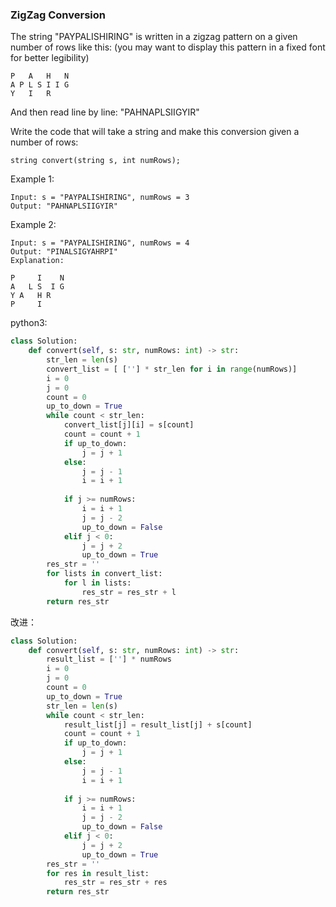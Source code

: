 ### ZigZag Conversion

The string "PAYPALISHIRING" is written in a zigzag pattern on a given number of rows like this: (you may want to display this pattern in a fixed font for better legibility)

```
P   A   H   N
A P L S I I G
Y   I   R
```


And then read line by line: "PAHNAPLSIIGYIR"

Write the code that will take a string and make this conversion given a number of rows:

```
string convert(string s, int numRows);
```


Example 1:

```
Input: s = "PAYPALISHIRING", numRows = 3
Output: "PAHNAPLSIIGYIR"
```


Example 2:

```
Input: s = "PAYPALISHIRING", numRows = 4
Output: "PINALSIGYAHRPI"
Explanation:

P     I    N
A   L S  I G
Y A   H R
P     I
```



python3:

```python
class Solution:
    def convert(self, s: str, numRows: int) -> str:
        str_len = len(s)
        convert_list = [ [''] * str_len for i in range(numRows)]
        i = 0
        j = 0
        count = 0
        up_to_down = True
        while count < str_len:
            convert_list[j][i] = s[count]
            count = count + 1
            if up_to_down:
                j = j + 1
            else:
                j = j - 1
                i = i + 1
            
            if j >= numRows:
                i = i + 1
                j = j - 2
                up_to_down = False
            elif j < 0:
                j = j + 2
                up_to_down = True
        res_str = ''
        for lists in convert_list:
            for l in lists:
                res_str = res_str + l
        return res_str
```

改进：

```python
class Solution:
    def convert(self, s: str, numRows: int) -> str:
        result_list = [''] * numRows
        i = 0
        j = 0
        count = 0
        up_to_down = True
        str_len = len(s)
        while count < str_len:
            result_list[j] = result_list[j] + s[count]
            count = count + 1
            if up_to_down:
                j = j + 1
            else:
                j = j - 1
                i = i + 1
            
            if j >= numRows:
                i = i + 1
                j = j - 2
                up_to_down = False
            elif j < 0:
                j = j + 2
                up_to_down = True
        res_str = ''
        for res in result_list:
            res_str = res_str + res
        return res_str
```

